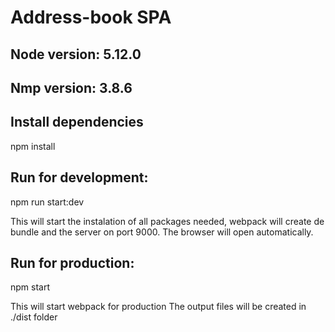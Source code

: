 # Address-book SPA

## Node version: 5.12.0
## Nmp version: 3.8.6

## Install dependencies

npm install

## Run for development:

npm run start:dev

This will start the instalation of all packages needed, webpack will create de bundle and the server on port 9000. The browser will open automatically.

## Run for production:

npm start

This will start webpack for production
The output files will be created in ./dist folder
